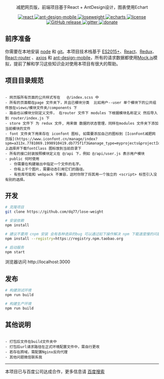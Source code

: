 <!--
 * @Author: 刁琪
 * @Date: 2020-07-23 14:23:12
 * @LastEditors: わからないよう
-->
<p align="center">
  减肥网页版，前端项目基于React + AntDesign设计，图表使用Echart
</p>

<p align="center">
  <a href="https://github.com/facebook/react">
    <img src="https://img.shields.io/badge/react-16.9.0-brightgreen.svg" alt="react">
  </a>
  <a href="https://github.com/ant-design/ant-design-mobile/">
    <img src="https://img.shields.io/badge/ant--design--mobile-2.3.1-yellow.svg" alt="ant-design-mobile">
  </a>
  <a href="https://github.com/dq77/lose-weight">
    <img src="https://img.shields.io/badge/lose--weight-1.5.4-success.svg" alt="loseweight">
  </a>
  <a href="https://github.com/apache/incubator-echarts">
    <img src="https://img.shields.io/badge/echarts-4.8.0-blue.svg" alt="echarts">
  </a>
  <a href="https://github.com/dq77/lose-weight/blob/master/LICENSE">
    <img src="https://img.shields.io/github/license/dq77/lose-weight.svg" alt="license">
  </a>
  <a href="https://github.com/PanJiaChen/vue-element-admin/releases">
    <img src="https://img.shields.io/github/release/PanJiaChen/vue-element-admin.svg" alt="GitHub release">
  </a>
  <a href="https://gitter.im/vue-element-admin/discuss">
    <img src="https://badges.gitter.im/Join%20Chat.svg" alt="gitter">
  </a>
  <a href="https://panjiachen.gitee.io/vue-element-admin-site/zh/donate">
    <img src="https://img.shields.io/badge/%24-donate-ff69b4.svg" alt="donate">
  </a>
</p>

## 前序准备

你需要在本地安装 [node](http://nodejs.org/) 和 [git](https://git-scm.com/)。本项目技术栈基于 [ES2015+](http://es6.ruanyifeng.com/)、[React](https://react.docschina.org/)、[Redux](https://www.redux.org.cn/)、[React-router](http://react-guide.github.io/react-router-cn/) 、[axios](https://github.com/axios/axios) 和 [ant-design-mobile](https://mobile.ant.design/index-cn)，所有的请求数据都使用[Mock.js](https://github.com/nuysoft/Mock)模拟，提前了解和学习这些知识会对使用本项目有很大的帮助。

## 项目目录规范
```

- 网页版所有页面的公共样式写在   @/index.scss 中
- 所有的页面都在page 文件夹下，并且已模块分类  比如用户--user 单个模块下的公共组件放在views/模块文件夹/components 下
- 路由也以模块分别定义文件， 在router 文件下 modules 下根据模块名称定义 然后导入到 router/index.js 下
- store 文件下 为 redux 文件, 用来做 数据的状态管理，同样在modules 文件夹下添加当前模块的文件
- font 文件夹下用来存在 iconfont 图标, 如需要添加自己的图标到 [IconFont减肥网页版](https://www.iconfont.cn/manage/index?spm=a313x.7781069.1998910419.db775f1f3&manage_type=myprojects&projectId=2036807) 上选择并下载fontClass 图标放到当前目录下
- 所有的接口封装按照模块定义在 @/api 下，例如 @/api/user.js 表示用户模块
- public 何时使用
  - 你需要在构建输出中指定一个文件的名字。
  - 你有上千个图片，需要动态引用它们的路径。
  - 有些库可能和 webpack 不兼容，这时你除了将其用一个独立的 <script> 标签引入没有别的选择。

```


## 开发

```bash
# 克隆项目
git clone https://github.com/dq77/lose-weight

# 安装依赖
npm install

# 建议不要用 cnpm 安装 会有各种诡异的bug 可以通过如下操作解决 npm 下载速度慢的问题
npm install --registry=https://registry.npm.taobao.org

# 启动服务
npm start
```

浏览器访问 http://localhost:3000

## 发布

```bash
# 构建测试环境
npm run build

# 构建生产环境
npm run build
```

## 其他说明
```

- 打包后文件在build文件夹中
- 打包后url请求路径在正式环境配置文件中，需自行更改
- 若存在跨域，需配置Nginx反向代理
- 其他问题微信联系我
```

--------
本项目已与百度公司达成合作，更多信息请 [百度搜索](https://www.baidu.com/)


